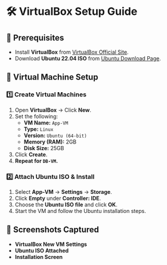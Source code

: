 # 🛠 VirtualBox Setup Guide

## 📌 Prerequisites
- Install **VirtualBox** from [VirtualBox Official Site](https://www.virtualbox.org/).
- Download **Ubuntu 22.04 ISO** from [Ubuntu Download Page](https://ubuntu.com/download/server).

## 📂 Virtual Machine Setup
### **1️⃣ Create Virtual Machines**
1. Open **VirtualBox** → Click **New**.
2. Set the following:
   - **VM Name:** `App-VM`
   - **Type:** `Linux`
   - **Version:** `Ubuntu (64-bit)`
   - **Memory (RAM):** 2GB
   - **Disk Size:** 25GB
3. Click **Create**.
4. **Repeat for `DB-VM`.**

### **2️⃣ Attach Ubuntu ISO & Install**
1. Select **App-VM** → **Settings** → **Storage**.
2. Click **Empty** under **Controller: IDE**.
3. Choose the **Ubuntu ISO file** and click **OK**.
4. Start the VM and follow the Ubuntu installation steps.

## 📸 Screenshots Captured
- **VirtualBox New VM Settings**
- **Ubuntu ISO Attached**
- **Installation Screen**
